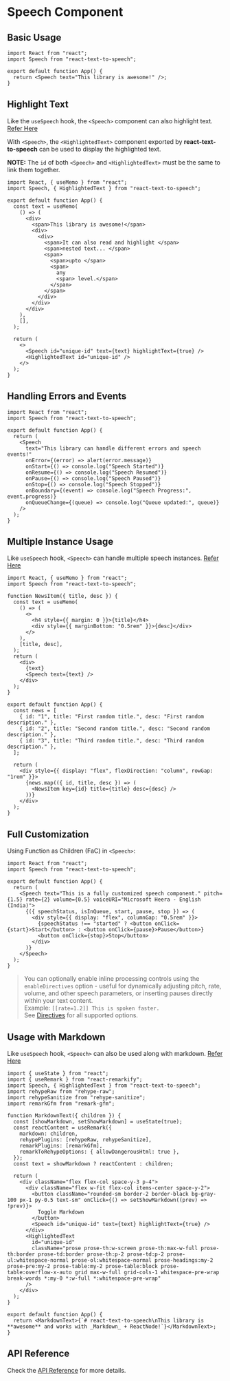 # Speech Component

## Basic Usage

```tsx
import React from "react";
import Speech from "react-text-to-speech";

export default function App() {
  return <Speech text="This library is awesome!" />;
}
```

## Highlight Text

Like the `useSpeech` hook, the `<Speech>` component can also highlight text. <a href="/docs/usage/useSpeech#highlight-text" target="_blank">Refer Here</a>

With `<Speech>`, the `<HighlightedText>` component exported by **react-text-to-speech** can be used to display the highlighted text.

**NOTE:** The `id` of both `<Speech>` and `<HighlightedText>` must be the same to link them together.

```tsx
import React, { useMemo } from "react";
import Speech, { HighlightedText } from "react-text-to-speech";

export default function App() {
  const text = useMemo(
    () => (
      <div>
        <span>This library is awesome!</span>
        <div>
          <div>
            <span>It can also read and highlight </span>
            <span>nested text... </span>
            <span>
              <span>upto </span>
              <span>
                any
                <span> level.</span>
              </span>
            </span>
          </div>
        </div>
      </div>
    ),
    [],
  );

  return (
    <>
      <Speech id="unique-id" text={text} highlightText={true} />
      <HighlightedText id="unique-id" />
    </>
  );
}
```

## Handling Errors and Events

```tsx
import React from "react";
import Speech from "react-text-to-speech";

export default function App() {
  return (
    <Speech
      text="This library can handle different errors and speech events!"
      onError={(error) => alert(error.message)}
      onStart={() => console.log("Speech Started")}
      onResume={() => console.log("Speech Resumed")}
      onPause={() => console.log("Speech Paused")}
      onStop={() => console.log("Speech Stopped")}
      onBoundary={(event) => console.log("Speech Progress:", event.progress)}
      onQueueChange={(queue) => console.log("Queue updated:", queue)}
    />
  );
}
```

## Multiple Instance Usage

Like `useSpeech` hook, `<Speech>` can handle multiple speech instances. <a href="/docs/usage/useSpeech#multiple-instance-usage" target="_blank">Refer Here</a>

```tsx
import React, { useMemo } from "react";
import Speech from "react-text-to-speech";

function NewsItem({ title, desc }) {
  const text = useMemo(
    () => (
      <>
        <h4 style={{ margin: 0 }}>{title}</h4>
        <div style={{ marginBottom: "0.5rem" }}>{desc}</div>
      </>
    ),
    [title, desc],
  );
  return (
    <div>
      {text}
      <Speech text={text} />
    </div>
  );
}

export default function App() {
  const news = [
    { id: "1", title: "First random title.", desc: "First random description." },
    { id: "2", title: "Second random title.", desc: "Second random description." },
    { id: "3", title: "Third random title.", desc: "Third random description." },
  ];

  return (
    <div style={{ display: "flex", flexDirection: "column", rowGap: "1rem" }}>
      {news.map(({ id, title, desc }) => (
        <NewsItem key={id} title={title} desc={desc} />
      ))}
    </div>
  );
}
```

## Full Customization

Using Function as Children (FaC) in `<Speech>`:

```tsx
import React from "react";
import Speech from "react-text-to-speech";

export default function App() {
  return (
    <Speech text="This is a fully customized speech component." pitch={1.5} rate={2} volume={0.5} voiceURI="Microsoft Heera - English (India)">
      {({ speechStatus, isInQueue, start, pause, stop }) => (
        <div style={{ display: "flex", columnGap: "0.5rem" }}>
          {speechStatus !== "started" ? <button onClick={start}>Start</button> : <button onClick={pause}>Pause</button>}
          <button onClick={stop}>Stop</button>
        </div>
      )}
    </Speech>
  );
}
```

> You can optionally enable inline processing controls using the `enableDirectives` option - useful for dynamically adjusting pitch, rate, volume, and other speech parameters, or inserting pauses directly within your text content.<br />
> Example: `[[rate=1.2]] This is spoken faster.`<br />
> See [Directives](/docs/usage/directives) for all supported options.

## Usage with Markdown

Like `useSpeech` hook, `<Speech>` can also be used along with markdown. <a href="/docs/usage/useSpeech#usage-with-markdown" target="_blank">Refer Here</a>

```tsx title="Custom MarkdownText Component"
import { useState } from "react";
import { useRemark } from "react-remarkify";
import Speech, { HighlightedText } from "react-text-to-speech";
import rehypeRaw from "rehype-raw";
import rehypeSanitize from "rehype-sanitize";
import remarkGfm from "remark-gfm";

function MarkdownText({ children }) {
  const [showMarkdown, setShowMarkdown] = useState(true);
  const reactContent = useRemark({
    markdown: children,
    rehypePlugins: [rehypeRaw, rehypeSanitize],
    remarkPlugins: [remarkGfm],
    remarkToRehypeOptions: { allowDangerousHtml: true },
  });
  const text = showMarkdown ? reactContent : children;

  return (
    <div className="flex flex-col space-y-3 p-4">
      <div className="flex w-fit flex-col items-center space-y-2">
        <button className="rounded-sm border-2 border-black bg-gray-100 px-1 py-0.5 text-sm" onClick={() => setShowMarkdown((prev) => !prev)}>
          Toggle Markdown
        </button>
        <Speech id="unique-id" text={text} highlightText={true} />
      </div>
      <HighlightedText
        id="unique-id"
        className="prose prose-th:w-screen prose-th:max-w-full prose-th:border prose-td:border prose-th:p-2 prose-td:p-2 prose-ul:whitespace-normal prose-ol:whitespace-normal prose-headings:my-2 prose-pre:my-2 prose-table:my-2 prose-table:block prose-table:overflow-x-auto grid max-w-full grid-cols-1 whitespace-pre-wrap break-words *:my-0 *:w-full *:whitespace-pre-wrap"
      />
    </div>
  );
}

export default function App() {
  return <MarkdownText>{`# react-text-to-speech\nThis library is **awesome** and works with _Markdown_ + ReactNode!`}</MarkdownText>;
}
```

## API Reference

Check the [API Reference](/docs/api/speech) for more details.
